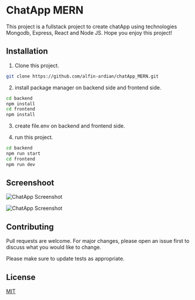 # ChatApp MERN

This project is a fullstack project to create chatApp using technologies Mongodb, Express, React and Node JS. Hope you enjoy this project!

## Installation

1. Clone this project.

```bash
git clone https://github.com/alfin-ardian/chatApp_MERN.git
```

2. install package manager on backend side and frontend side.

```bash
cd backend
npm install
cd frontend
npm install
```

3. create file.env on backend and frontend side.

4. run this project.

```bash
cd backend
npm run start
cd frontend
npm run dev
```

## Screenshoot

![ChatApp Screenshot](https://i.ibb.co/NspW4N4/Whats-App-Image-2023-11-21-at-15-08-11-8ea009ad.jpg)

![ChatApp Screenshot](https://i.ibb.co/c8Dtx42/Whats-App-Image-2023-11-21-at-15-10-49-c5482fa1.jpg)

## Contributing

Pull requests are welcome. For major changes, please open an issue first
to discuss what you would like to change.

Please make sure to update tests as appropriate.

## License

[MIT](https://choosealicense.com/licenses/mit/)
